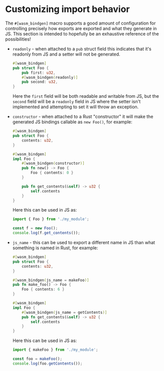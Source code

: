# Customizing import behavior

The `#[wasm_bindgen]` macro supports a good amount of configuration for
controlling precisely how exports are exported and what they generate in JS.
This section is intended to hopefully be an exhaustive reference of the
possibilities!

* `readonly` - when attached to a `pub` struct field this indicates that it's
  readonly from JS and a setter will not be generated.

  ```rust
  #[wasm_bindgen]
  pub struct Foo {
      pub first: u32,
      #[wasm_bindgen(readonly)]
      pub second: u32,
  }
  ```

  Here the `first` field will be both readable and writable from JS, but the
  `second` field will be a `readonly` field in JS where the setter isn't
  implemented and attempting to set it will throw an exception.

* `constructor` - when attached to a Rust "constructor" it will make the
  generated JS bindings callable as `new Foo()`, for example:

  ```rust
  #[wasm_bindgen]
  pub struct Foo {
      contents: u32,
  }

  #[wasm_bindgen]
  impl Foo {
      #[wasm_bindgen(constructor)]
      pub fn new() -> Foo {
          Foo { contents: 0 }
      }

      pub fn get_contents(&self) -> u32 {
          self.contents
      }
  }
  ```

  Here this can be used in JS as:

  ```js
  import { Foo } from './my_module';

  const f = new Foo();
  console.log(f.get_contents());
  ```

* `js_name` - this can be used to export a different name in JS than what
  something is named in Rust, for example:

  ```rust
  #[wasm_bindgen]
  pub struct Foo {
      contents: u32,
  }

  #[wasm_bindgen(js_name = makeFoo)]
  pub fn make_foo() -> Foo {
      Foo { contents: 6 }
  }

  #[wasm_bindgen]
  impl Foo {
      #[wasm_bindgen(js_name = getContents)]
      pub fn get_contents(&self) -> u32 {
          self.contents
      }
  }
  ```

  Here this can be used in JS as:

  ```js
  import { makeFoo } from './my_module';

  const foo = makeFoo();
  console.log(foo.getContents());
  ```

